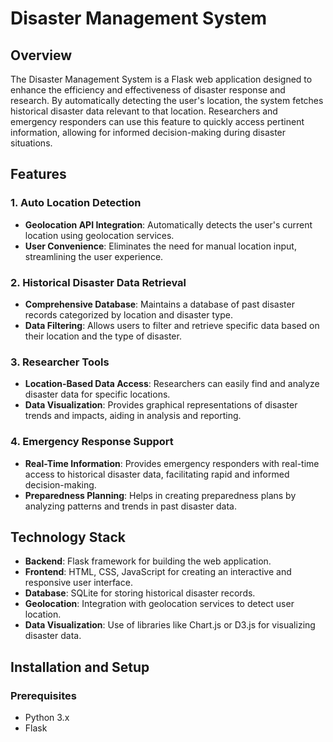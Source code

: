 # Disaster Management System

## Overview

The Disaster Management System is a Flask web application designed to enhance the efficiency and effectiveness of disaster response and research. By automatically detecting the user's location, the system fetches historical disaster data relevant to that location. Researchers and emergency responders can use this feature to quickly access pertinent information, allowing for informed decision-making during disaster situations.

## Features

### 1. Auto Location Detection
- **Geolocation API Integration**: Automatically detects the user's current location using geolocation services.
- **User Convenience**: Eliminates the need for manual location input, streamlining the user experience.

### 2. Historical Disaster Data Retrieval
- **Comprehensive Database**: Maintains a database of past disaster records categorized by location and disaster type.
- **Data Filtering**: Allows users to filter and retrieve specific data based on their location and the type of disaster.

### 3. Researcher Tools
- **Location-Based Data Access**: Researchers can easily find and analyze disaster data for specific locations.
- **Data Visualization**: Provides graphical representations of disaster trends and impacts, aiding in analysis and reporting.

### 4. Emergency Response Support
- **Real-Time Information**: Provides emergency responders with real-time access to historical disaster data, facilitating rapid and informed decision-making.
- **Preparedness Planning**: Helps in creating preparedness plans by analyzing patterns and trends in past disaster data.

## Technology Stack

- **Backend**: Flask framework for building the web application.
- **Frontend**: HTML, CSS, JavaScript for creating an interactive and responsive user interface.
- **Database**: SQLite for storing historical disaster records.
- **Geolocation**: Integration with geolocation services to detect user location.
- **Data Visualization**: Use of libraries like Chart.js or D3.js for visualizing disaster data.

## Installation and Setup

### Prerequisites

- Python 3.x
- Flask
